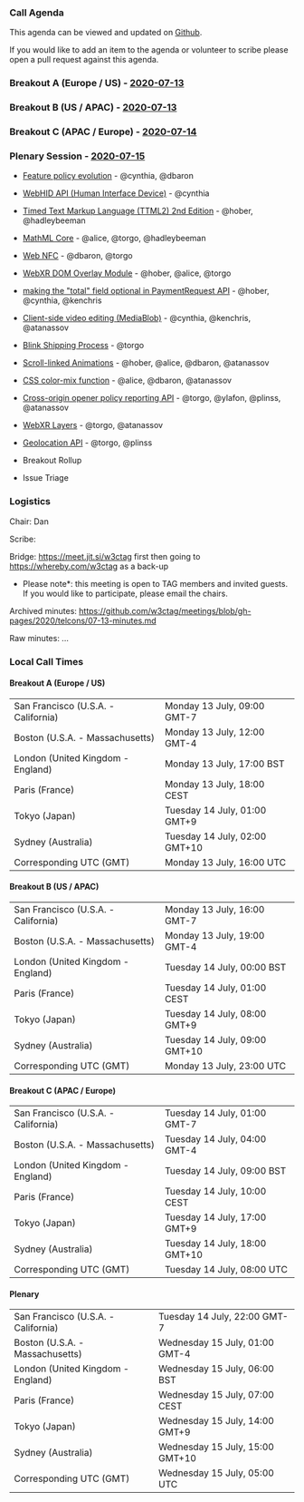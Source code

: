 ### Call Agenda

This agenda can be viewed and updated on [Github](https://github.com/w3ctag/meetings/blob/gh-pages/2020/telcons/07-13-agenda.md).

If you would like to add an item to the agenda or volunteer to scribe please open a pull request against this agenda.

### Breakout A (Europe / US) - [2020-07-13](https://www.timeanddate.com/worldclock/converter.html?iso=20200713T160000&p1=224&p2=43&p3=136&p4=195&p5=248&p6=240)

### Breakout B (US / APAC) - [2020-07-13](https://www.timeanddate.com/worldclock/converter.html?iso=20200713T230000&p1=224&p2=43&p3=136&p4=195&p5=248&p6=240)

### Breakout C (APAC / Europe) - [2020-07-14](https://www.timeanddate.com/worldclock/converter.html?iso=20200714T080000&p1=224&p2=43&p3=136&p4=195&p5=248&p6=240)

### Plenary Session - [2020-07-15](https://www.timeanddate.com/worldclock/converter.html?iso=20200715T050000&p1=224&p2=43&p3=136&p4=195&p5=248&p6=240)

* [Feature policy evolution](https://github.com/w3ctag/design-reviews/issues/341) - @cynthia, @dbaron
* [WebHID API (Human Interface Device)](https://github.com/w3ctag/design-reviews/issues/370) - @cynthia
* [Timed Text Markup Language (TTML2) 2nd Edition](https://github.com/w3ctag/design-reviews/issues/432) - @hober, @hadleybeeman
* [MathML Core](https://github.com/w3ctag/design-reviews/issues/438) - @alice, @torgo, @hadleybeeman
* [Web NFC](https://github.com/w3ctag/design-reviews/issues/461) - @dbaron, @torgo
* [WebXR DOM Overlay Module](https://github.com/w3ctag/design-reviews/issues/470) - @hober, @alice, @torgo
* [making the "total" field optional in PaymentRequest API](https://github.com/w3ctag/design-reviews/issues/512) - @hober, @cynthia, @kenchris
* [Client-side video editing (MediaBlob)](https://github.com/w3ctag/design-reviews/issues/514) - @cynthia, @kenchris, @atanassov
* [Blink Shipping Process](https://github.com/w3ctag/design-reviews/issues/516) - @torgo
* [Scroll-linked Animations](https://github.com/w3ctag/design-reviews/issues/521) - @hober, @alice, @dbaron, @atanassov
* [CSS color-mix function](https://github.com/w3ctag/design-reviews/issues/526) - @alice, @dbaron, @atanassov
* [Cross-origin opener policy reporting API](https://github.com/w3ctag/design-reviews/issues/527) - @torgo, @ylafon, @plinss, @atanassov
* [WebXR Layers](https://github.com/w3ctag/design-reviews/issues/528) - @torgo, @atanassov
* [Geolocation API](https://github.com/w3ctag/design-reviews/issues/529) - @torgo, @plinss

* Breakout Rollup
* Issue Triage

### Logistics

Chair: Dan

Scribe:

Bridge: https://meet.jit.si/w3ctag first then going to https://whereby.com/w3ctag as a back-up

* Please note*: this meeting is open to TAG members and invited guests. If you would like to participate, please email the chairs.

Archived minutes: https://github.com/w3ctag/meetings/blob/gh-pages/2020/telcons/07-13-minutes.md

Raw minutes: ...


### Local Call Times

#### Breakout A (Europe / US)

<table>
<tr><td> San Francisco (U.S.A. - California) <td> Monday 13 July, 09:00 GMT-7</td></tr>
<tr><td> Boston (U.S.A. - Massachusetts) <td> Monday 13 July, 12:00 GMT-4</td></tr>
<tr><td> London (United Kingdom - England) <td> Monday 13 July, 17:00 BST</td></tr>
<tr><td> Paris (France) <td> Monday 13 July, 18:00 CEST</td></tr>
<tr><td> Tokyo (Japan) <td> Tuesday 14 July, 01:00 GMT+9</td></tr>
<tr><td> Sydney (Australia) <td> Tuesday 14 July, 02:00 GMT+10</td></tr>
<tr><td> Corresponding UTC (GMT) <td> Monday 13 July, 16:00 UTC</td></tr>
</table>

#### Breakout B (US / APAC)

<table>
<tr><td> San Francisco (U.S.A. - California) <td> Monday 13 July, 16:00 GMT-7</td></tr>
<tr><td> Boston (U.S.A. - Massachusetts) <td> Monday 13 July, 19:00 GMT-4</td></tr>
<tr><td> London (United Kingdom - England) <td> Tuesday 14 July, 00:00 BST</td></tr>
<tr><td> Paris (France) <td> Tuesday 14 July, 01:00 CEST</td></tr>
<tr><td> Tokyo (Japan) <td> Tuesday 14 July, 08:00 GMT+9</td></tr>
<tr><td> Sydney (Australia) <td> Tuesday 14 July, 09:00 GMT+10</td></tr>
<tr><td> Corresponding UTC (GMT) <td> Monday 13 July, 23:00 UTC</td></tr>
</table>

#### Breakout C (APAC / Europe)

<table>
<tr><td> San Francisco (U.S.A. - California) <td> Tuesday 14 July, 01:00 GMT-7</td></tr>
<tr><td> Boston (U.S.A. - Massachusetts) <td> Tuesday 14 July, 04:00 GMT-4</td></tr>
<tr><td> London (United Kingdom - England) <td> Tuesday 14 July, 09:00 BST</td></tr>
<tr><td> Paris (France) <td> Tuesday 14 July, 10:00 CEST</td></tr>
<tr><td> Tokyo (Japan) <td> Tuesday 14 July, 17:00 GMT+9</td></tr>
<tr><td> Sydney (Australia) <td> Tuesday 14 July, 18:00 GMT+10</td></tr>
<tr><td> Corresponding UTC (GMT) <td> Tuesday 14 July, 08:00 UTC</td></tr>
</table>

#### Plenary

<table>
<tr><td> San Francisco (U.S.A. - California) <td> Tuesday 14 July, 22:00 GMT-7</td></tr>
<tr><td> Boston (U.S.A. - Massachusetts) <td> Wednesday 15 July, 01:00 GMT-4</td></tr>
<tr><td> London (United Kingdom - England) <td> Wednesday 15 July, 06:00 BST</td></tr>
<tr><td> Paris (France) <td> Wednesday 15 July, 07:00 CEST</td></tr>
<tr><td> Tokyo (Japan) <td> Wednesday 15 July, 14:00 GMT+9</td></tr>
<tr><td> Sydney (Australia) <td> Wednesday 15 July, 15:00 GMT+10</td></tr>
<tr><td> Corresponding UTC (GMT) <td> Wednesday 15 July, 05:00 UTC</td></tr>
</table>
